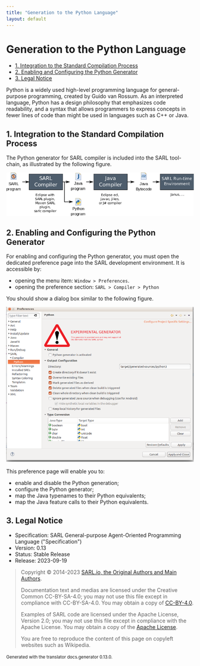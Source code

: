 ```yaml
---
title: "Generation to the Python Language"
layout: default
---
```


# Generation to the Python Language


<ul class="page_outline" id="page_outline">

<li><a href="#1-integration-to-the-standard-compilation-process">1. Integration to the Standard Compilation Process</a></li>
<li><a href="#2-enabling-and-configuring-the-python-generator">2. Enabling and Configuring the Python Generator</a></li>
<li><a href="#3-legal-notice">3. Legal Notice</a></li>

</ul>


Python is a widely used high-level programming language for general-purpose programming, created by Guido van Rossum.
As an interpreted language, Python has a design philosophy that emphasizes code readability, and a syntax that allows
programmers to express concepts in fewer lines of code than might be used in languages such as C++ or Java.

## 1. Integration to the Standard Compilation Process

The Python generator for SARL compiler is included into the SARL tool-chain, as illustrated by the following figure.

![Standard Compilation Process for SARL Programs](./compilation_process.png)

## 2. Enabling and Configuring the Python Generator

For enabling and configuring the Python generator, you must open the dedicated preference page into the SARL development environment.
It is accessible by:

* opening the menu item: `Window > Preferences`.
* opening the preference section: `SARL > Compiler > Python`  

You should show a dialog box similar to the following figure.

![Preference Page into the SARL Development Environment](./python_generator_config.png)

This preference page will enable you to:

* enable and disable the Python generation;
* configure the Python generator;
* map the Java typenames to their Python equivalents;
* map the Java feature calls to their Python equivalents.



## 3. Legal Notice

* Specification: SARL General-purpose Agent-Oriented Programming Language ("Specification")
* Version: 0.13
* Status: Stable Release
* Release: 2023-09-19

> Copyright &copy; 2014-2023 [SARL.io, the Original Authors and Main Authors](https://www.sarl.io/about/index.html).
>
> Documentation text and medias are licensed under the Creative Common CC-BY-SA-4.0;
> you may not use this file except in compliance with CC-BY-SA-4.0.
> You may obtain a copy of [CC-BY-4.0](https://creativecommons.org/licenses/by-sa/4.0/deed.en).
>
> Examples of SARL code are licensed under the Apache License, Version 2.0;
> you may not use this file except in compliance with the Apache License.
> You may obtain a copy of the [Apache License](http://www.apache.org/licenses/LICENSE-2.0).
>
> You are free to reproduce the content of this page on copyleft websites such as Wikipedia.

<small>Generated with the translator docs.generator 0.13.0.</small>
